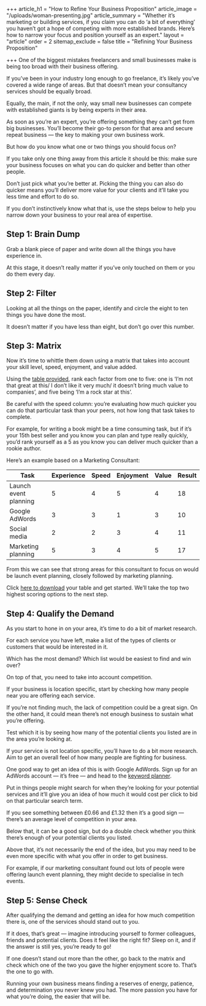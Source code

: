 +++
article_h1 = "How to Refine Your Business Proposition"
article_image = "/uploads/woman-presenting.jpg"
article_summary = "Whether it’s marketing or building services, if you claim you can do ‘a bit of everything’ you haven’t got a hope of competing with more established brands. Here’s how to narrow your focus and position yourself as an expert."
layout = "article"
order = 2
sitemap_exclude = false
title = "Refining Your Business Proposition"

+++
One of the biggest mistakes freelancers and small businesses make is being too broad with their business offering.

If you’ve been in your industry long enough to go freelance, it’s likely you’ve covered a wide range of areas. But that doesn’t mean your consultancy services should be equally broad.

Equally, the main, if not the only, way small new businesses can compete with established giants is by being experts in their area.

As soon as you’re an expert, you’re offering something they can’t get from big businesses. You’ll become their go-to person for that area and secure repeat business — the key to making your own business work.

But how do you know what one or two things you should focus on?

If you take only one thing away from this article it should be this: make sure your business focuses on what you can do quicker and better than other people.

Don’t just pick what you’re better at. Picking the thing you can also do quicker means you’ll deliver more value for your clients and it’ll take you less time and effort to do so.

If you don’t instinctively know what that is, use the steps below to help you narrow down your business to your real area of expertise.

## Step 1: Brain Dump

Grab a blank piece of paper and write down all the things you have experience in.

At this stage, it doesn’t really matter if you’ve only touched on them or you do them every day.

## Step 2: Filter

Looking at all the things on the paper, identify and circle the eight to ten things you have done the most.

It doesn’t matter if you have less than eight, but don’t go over this number.

## Step 3: Matrix

Now it’s time to whittle them down using a matrix that takes into account your skill level, speed, enjoyment, and value added.

Using the [table provided](https://docs.google.com/spreadsheets/d/e/2PACX-1vROv8Ub5fGbBP7-avjyxxLjuOxDKMnzGjNU9Wy8OycjnyADcjR5Q9n8PsFs3HccyZmzb4yKk7dzTsQo/pubhtml?gid=0&single=true), rank each factor from one to five: one is ‘I’m not that great at this/ I don’t like it very much/ it doesn’t bring much value to companies’, and five being ‘I’m a rock star at this’.

Be careful with the speed column: you’re evaluating how much quicker you can do that particular task than your peers, not how long that task takes to complete.

For example, for writing a book might be a time consuming task, but if it’s your 15th best seller and you know you can plan and type really quickly, you’d rank yourself as a 5 as you know you can deliver much quicker than a rookie author.

Here’s an example based on a Marketing Consultant:

| Task | Experience | Speed | Enjoyment | Value | Result |
| --- | --- | --- | --- | --- | --- |
| Launch event planning | 5 | 4 | 5 | 4 | 18 |
| Google AdWords | 3 | 3 | 1 | 3 | 10 |
| Social media | 2 | 2 | 3 | 4 | 11 |
| Marketing planning | 5 | 3 | 4 | 5 | 17 |

From this we can see that strong areas for this consultant to focus on would be launch event planning, closely followed by marketing planning.

Click [here to download](https://docs.google.com/spreadsheets/d/e/2PACX-1vROv8Ub5fGbBP7-avjyxxLjuOxDKMnzGjNU9Wy8OycjnyADcjR5Q9n8PsFs3HccyZmzb4yKk7dzTsQo/pubhtml?gid=0&single=true) your table and get started. We’ll take the top two highest scoring options to the next step.

## Step 4: Qualify the Demand

As you start to hone in on your area, it’s time to do a bit of market research.

For each service you have left, make a list of the types of clients or customers that would be interested in it.

Which has the most demand? Which list would be easiest to find and win over?

On top of that, you need to take into account competition.

If your business is location specific, start by checking how many people near you are offering each service.

If you’re not finding much, the lack of competition could be a great sign. On the other hand, it could mean there’s not enough business to sustain what you’re offering.

Test which it is by seeing how many of the potential clients you listed are in the area you’re looking at.

If your service is not location specific, you’ll have to do a bit more research. Aim to get an overall feel of how many people are fighting for business.

One good way to get an idea of this is with Google AdWords. Sign up for an AdWords account — it’s free — and head to the [keyword planner](https://ads.google.com/intl/en_uk/home/tools/keyword-planner/).

Put in things people might search for when they’re looking for your potential services and it’ll give you an idea of how much it would cost per click to bid on that particular search term.

If you see something between £0.66 and £1.32 then it’s a good sign — there’s an average level of competition in your area.

Below that, it can be a good sign, but do a double check whether you think there’s enough of your potential clients you listed.

Above that, it’s not necessarily the end of the idea, but you may need to be even more specific with what you offer in order to get business.

For example, if our marketing consultant found out lots of people were offering launch event planning, they might decide to specialise in tech events.

## Step 5: Sense Check

After qualifying the demand and getting an idea for how much competition there is, one of the services should stand out to you.

If it does, that’s great — imagine introducing yourself to former colleagues, friends and potential clients. Does it feel like the right fit? Sleep on it, and if the answer is still yes, you’re ready to go!

If one doesn’t stand out more than the other, go back to the matrix and check which one of the two you gave the higher enjoyment score to. That’s the one to go with.

Running your own business means finding a reserves of energy, patience, and determination you never knew you had. The more passion you have for what you’re doing, the easier that will be.